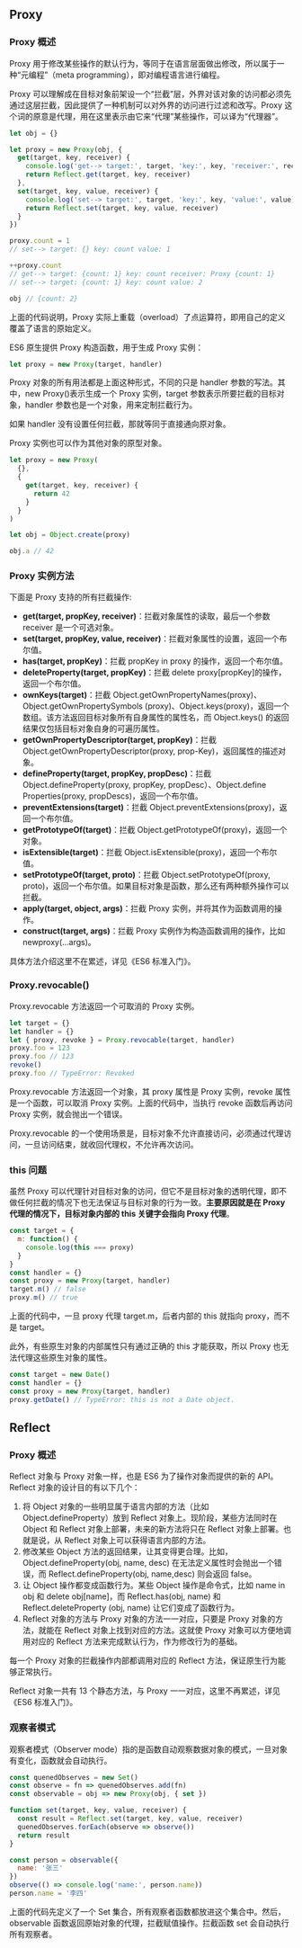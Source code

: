 ## Proxy

### Proxy 概述

Proxy 用于修改某些操作的默认行为，等同于在语言层面做出修改，所以属于一种“元编程”（meta programming），即对编程语言进行编程。

Proxy 可以理解成在目标对象前架设一个“拦截”层，外界对该对象的访问都必须先通过这层拦截，因此提供了一种机制可以对外界的访问进行过滤和改写。Proxy 这个词的原意是代理，用在这里表示由它来“代理”某些操作，可以译为“代理器”。

```javascript
let obj = {}

let proxy = new Proxy(obj, {
  get(target, key, receiver) {
    console.log('get--> target:', target, 'key:', key, 'receiver:', receiver)
    return Reflect.get(target, key, receiver)
  },
  set(target, key, value, receiver) {
    console.log('set--> target:', target, 'key:', key, 'value:', value)
    return Reflect.set(target, key, value, receiver)
  }
})

proxy.count = 1
// set--> target: {} key: count value: 1

++proxy.count
// get--> target: {count: 1} key: count receiver: Proxy {count: 1}
// set--> target: {count: 1} key: count value: 2

obj // {count: 2}
```

上面的代码说明，Proxy 实际上重载（overload）了点运算符，即用自己的定义覆盖了语言的原始定义。

ES6 原生提供 Proxy 构造函数，用于生成 Proxy 实例：

```javascript
let proxy = new Proxy(target, handler)
```

Proxy 对象的所有用法都是上面这种形式，不同的只是 handler 参数的写法。其中，new Proxy()表示生成一个 Proxy 实例，target 参数表示所要拦截的目标对象，handler 参数也是一个对象，用来定制拦截行为。

如果 handler 没有设置任何拦截，那就等同于直接通向原对象。

Proxy 实例也可以作为其他对象的原型对象。

```javascript
let proxy = new Proxy(
  {},
  {
    get(target, key, receiver) {
      return 42
    }
  }
)

let obj = Object.create(proxy)

obj.a // 42
```

### Proxy 实例方法

下面是 Proxy 支持的所有拦截操作:

- **get(target, propKey, receiver)**：拦截对象属性的读取，最后一个参数 receiver 是一个可选对象。
- **set(target, propKey, value, receiver)**：拦截对象属性的设置，返回一个布尔值。
- **has(target, propKey)**：拦截 propKey in proxy 的操作，返回一个布尔值。
- **deleteProperty(target, propKey)**：拦截 delete proxy[propKey]的操作，返回一个布尔值。
- **ownKeys(target)**：拦截 Object.getOwnPropertyNames(proxy)、Object.getOwnPropertySymbols (proxy)、Object.keys(proxy)，返回一个数组。该方法返回目标对象所有自身属性的属性名，而 Object.keys() 的返回结果仅包括目标对象自身的可遍历属性。
- **getOwnPropertyDescriptor(target, propKey)**：拦截 Object.getOwnPropertyDescriptor(proxy, prop-Key)，返回属性的描述对象。
- **defineProperty(target, propKey, propDesc)**：拦截 Object.defineProperty(proxy, propKey, propDesc）、Object.define Properties(proxy, propDescs)，返回一个布尔值。
- **preventExtensions(target)**：拦截 Object.preventExtensions(proxy)，返回一个布尔值。
- **getPrototypeOf(target)**：拦截 Object.getPrototypeOf(proxy)，返回一个对象。
- **isExtensible(target)**：拦截 Object.isExtensible(proxy)，返回一个布尔值。
- **setPrototypeOf(target, proto)**：拦截 Object.setPrototypeOf(proxy, proto)，返回一个布尔值。如果目标对象是函数，那么还有两种额外操作可以拦截。
- **apply(target, object, args)**：拦截 Proxy 实例，并将其作为函数调用的操作。
- **construct(target, args)**：拦截 Proxy 实例作为构造函数调用的操作，比如 newproxy(...args)。

具体方法介绍这里不在累述，详见《ES6 标准入门》。

### Proxy.revocable()

Proxy.revocable 方法返回一个可取消的 Proxy 实例。

```javascript
let target = {}
let handler = {}
let { proxy, revoke } = Proxy.revocable(target, handler)
proxy.foo = 123
proxy.foo // 123
revoke()
proxy.foo // TypeError: Revoked
```

Proxy.revocable 方法返回一个对象，其 proxy 属性是 Proxy 实例，revoke 属性是一个函数，可以取消 Proxy 实例。上面的代码中，当执行 revoke 函数后再访问 Proxy 实例，就会抛出一个错误。

Proxy.revocable 的一个使用场景是，目标对象不允许直接访问，必须通过代理访问，一旦访问结束，就收回代理权，不允许再次访问。

### this 问题

虽然 Proxy 可以代理针对目标对象的访问，但它不是目标对象的透明代理，即不做任何拦截的情况下也无法保证与目标对象的行为一致。**主要原因就是在 Proxy 代理的情况下，目标对象内部的 this 关键字会指向 Proxy 代理**。

```javascript
const target = {
  m: function() {
    console.log(this === proxy)
  }
}
const handler = {}
const proxy = new Proxy(target, handler)
target.m() // false
proxy.m() // true
```

上面的代码中，一旦 proxy 代理 target.m，后者内部的 this 就指向 proxy，而不是 target。

此外，有些原生对象的内部属性只有通过正确的 this 才能获取，所以 Proxy 也无法代理这些原生对象的属性。

```javascript
const target = new Date()
const handler = {}
const proxy = new Proxy(target, handler)
proxy.getDate() // TypeError: this is not a Date object.
```

## Reflect

### Proxy 概述

Reflect 对象与 Proxy 对象一样，也是 ES6 为了操作对象而提供的新的 API。Reflect 对象的设计目的有以下几个：

1. 将 Object 对象的一些明显属于语言内部的方法（比如 Object.defineProperty）放到 Reflect 对象上。现阶段，某些方法同时在 Object 和 Reflect 对象上部署，未来的新方法将只在 Reflect 对象上部署。也就是说，从 Reflect 对象上可以获得语言内部的方法。
2. 修改某些 Object 方法的返回结果，让其变得更合理。比如，Object.defineProperty(obj, name, desc) 在无法定义属性时会抛出一个错误，而 Reflect.defineProperty(obj, name,desc) 则会返回 false。
3. 让 Object 操作都变成函数行为。某些 Object 操作是命令式，比如 name in obj 和 delete obj[name]，而 Reflect.has(obj, name) 和 Reflect.deleteProperty (obj, name) 让它们变成了函数行为。
4. Reflect 对象的方法与 Proxy 对象的方法一一对应，只要是 Proxy 对象的方法，就能在 Reflect 对象上找到对应的方法。这就使 Proxy 对象可以方便地调用对应的 Reflect 方法来完成默认行为，作为修改行为的基础。

每一个 Proxy 对象的拦截操作内部都调用对应的 Reflect 方法，保证原生行为能够正常执行。

Reflect 对象一共有 13 个静态方法，与 Proxy 一一对应，这里不再累述，详见《ES6 标准入门》。

### 观察者模式

观察者模式（Observer mode）指的是函数自动观察数据对象的模式，一旦对象有变化，函数就会自动执行。

```javascript
const quenedObserves = new Set()
const observe = fn => quenedObserves.add(fn)
const observable = obj => new Proxy(obj, { set })

function set(target, key, value, receiver) {
  const result = Reflect.set(target, key, value, receiver)
  quenedObserves.forEach(observe => observe())
  return result
}

const person = observable({
  name: '张三'
})
observe(() => console.log('name:', person.name))
person.name = '李四'
```

上面的代码先定义了一个 Set 集合，所有观察者函数都放进这个集合中。然后，observable 函数返回原始对象的代理，拦截赋值操作。拦截函数 set 会自动执行所有观察者。
